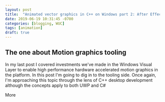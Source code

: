 ```yaml
---
layout: post
title:  "Animated vector graphics in C++ on Windows part 2: After Effects workflow"
date: 2019-06-19 10:31:45 -0700
categories: [blogging, WUC]
tags: [animation]
draft: true
---
```


## The one about Motion graphics tooling
In my last post I covered investments we've made in the Windows Visual Layer to enable high performance hardware accelerated motion graphics in the platform.  In this post I'm going to dig in to the tooling side.  Once again, I'm approaching this topic through the lens of C++ desktop development although the concepts apply to both UWP and C#

More